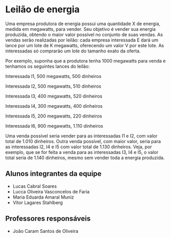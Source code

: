 # Leilão de energia

Uma empresa produtora de energia possui uma quantidade X de energia, medida em megawatts, para vender. Seu objetivo é vender sua energia produzida, obtendo o maior valor possível no conjunto de suas vendas. As vendas serão realizadas por leilão: cada empresa interessada E dará um lance por um lote de K megawatts, oferecendo um valor V por este lote. As interessadas só comprarão um lote do tamanho exato da oferta. 

Por exemplo, suponha que a produtora tenha 1000 megawatts para venda e tenhamos os seguintes lances do leilão: 

Interessada I1, 500 megawatts, 500 dinheiros 

Interessada I2, 500 megawatts, 510 dinheiros 

Interessada I3, 400 megawatts, 520 dinheiros 

Interessada I4, 300 megawatts, 400 dinheiros 

Interessada I5, 200 megawatts, 220 dinheiros 

Interessada I6, 900 megawatts, 1.110 dinheiros 

Uma venda possível seria vender para as interessadas I1 e I2, com valor total de 1.010 dinheiros. Outra venda 
possível, com maior valor, seria para as interessadas I2, I4 e I5 com valor total de 1.130 dinheiros. Veja, por
exemplo, que se for feita a venda para as interessadas I3, I4 e I5, o valor total seria de 1.140 dinheiros, mesmo 
sem vender toda a energia produzida.

## Alunos integrantes da equipe

* Lucas Cabral Soares
* Lucca Oliveira Vasconcelos de Faria
* Maria Eduarda Amaral Muniz
* Vítor Lagares Stahlberg

## Professores responsáveis

* João Caram Santos de Oliveira

